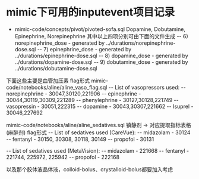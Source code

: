 # mimic下可用的inputevent项目记录

- mimic-code/concepts/pivot/pivoted-sofa.sql
Dopamine, Dobutamine, Epinephrine, Norepinephrine
其中以上四项分别可由下面的文件生成
--  6) norepinephrine_dose - generated by ../durations/norepinephrine-dose.sql
--  7) epinephrine_dose - generated by ../durations/epinephrine-dose.sql
--  8) dopamine_dose - generated by ../durations/dopamine-dose.sql
--  9) dobutamine_dose - generated by ../durations/dobutamine-dose.sql

下面这些主要是血管加压素 flag形式 
mimic-code/notebooks/aline/aline_vaso_flag.sql
-- List of vasopressors used:
-- norepinephrine - 30047,30120,221906
-- epinephrine - 30044,30119,30309,221289
-- phenylephrine - 30127,30128,221749
-- vasopressin - 30051,222315
-- dopamine - 30043,30307,221662
-- Isuprel - 30046,227692

mimic-code/notebooks/aline/aline_sedatives.sql
镇静剂 -> 对应提取指标表格(麻醉剂) flag形式
-- List of sedatives used (CareVue):
--  midazolam - 30124
--  fentanyl - 30150, 30308, 30118, 30149
--  propofol - 30131

-- List of sedatives used (MetaVision):
--  midazolam - 221668
--  fentanyl - 221744, 225972, 225942
--  propofol - 222168

以及那个胶体液晶体液，colloid-bolus、crystalloid-bolus都要加入考虑
